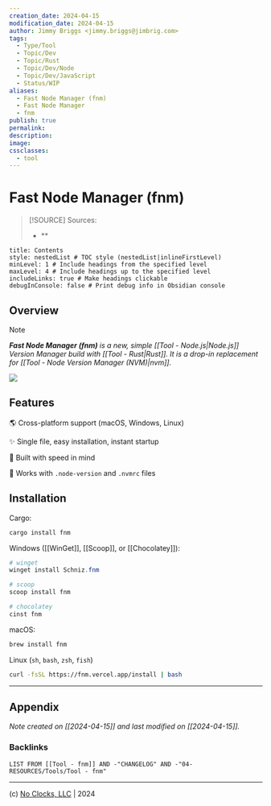 ```yaml
---
creation_date: 2024-04-15
modification_date: 2024-04-15
author: Jimmy Briggs <jimmy.briggs@jimbrig.com>
tags:
  - Type/Tool
  - Topic/Dev
  - Topic/Rust
  - Topic/Dev/Node
  - Topic/Dev/JavaScript
  - Status/WIP
aliases:
  - Fast Node Manager (fnm)
  - Fast Node Manager
  - fnm
publish: true
permalink:
description:
image:
cssclasses:
  - tool
---
```



# Fast Node Manager (fnm)

> [!SOURCE] Sources:
> - **

```table-of-contents
title: Contents 
style: nestedList # TOC style (nestedList|inlineFirstLevel)
minLevel: 1 # Include headings from the specified level
maxLevel: 4 # Include headings up to the specified level
includeLinks: true # Make headings clickable
debugInConsole: false # Print debug info in Obsidian console
```

## Overview

> [!NOTE]
> ***Fast Node Manager (fnm)** is a new, simple [[Tool - Node.js|Node.js]] Version Manager build with [[Tool - Rust|Rust]]. It is a drop-in replacement for [[Tool - Node Version Manager (NVM)|nvm]].*

![](https://i.imgur.com/KYCZUB7.png)

## Features

🌎 Cross-platform support (macOS, Windows, Linux)

✨ Single file, easy installation, instant startup

🚀 Built with speed in mind

📂 Works with `.node-version` and `.nvmrc` files

## Installation

Cargo:

```bash
cargo install fnm
```

Windows ([[WinGet]], [[Scoop]], or [[Chocolatey]]):

```powershell
# winget
winget install Schniz.fnm

# scoop
scoop install fnm

# chocolatey
cinst fnm
```

macOS:

```bash
brew install fnm
```

Linux (`sh`, `bash`, `zsh`, `fish`)

```bash
curl -fsSL https://fnm.vercel.app/install | bash
```

***

## Appendix

*Note created on [[2024-04-15]] and last modified on [[2024-04-15]].*

### Backlinks

```dataview
LIST FROM [[Tool - fnm]] AND -"CHANGELOG" AND -"04-RESOURCES/Tools/Tool - fnm"
```

***

(c) [No Clocks, LLC](https://github.com/noclocks) | 2024